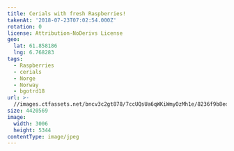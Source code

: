 ```yaml
---
title: Cerials with fresh Raspberries!
takenAt: '2018-07-23T07:02:54.000Z'
rotation: 0
license: Attribution-NoDerivs License
geo:
  lat: 61.858186
  lng: 6.768283
tags:
  - Raspberries
  - cerials
  - Norge
  - Norway
  - bgotrd18
url: >-
  //images.ctfassets.net/bncv3c2gt878/7ccUQsUa6qWKiWmyOzMh1e/8236f9b8ed03275a084b48360d08c8c7/cerials-with-fresh-raspberries_42955730975_o
size: 4420569
image:
  width: 3006
  height: 5344
contentType: image/jpeg
---
```


